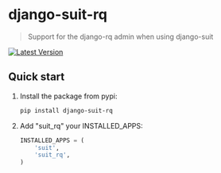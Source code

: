 # django-suit-rq

> Support for the django-rq admin when using django-suit

[![Latest Version](https://img.shields.io/pypi/v/django-suit-rq.svg?style=flat)](https://pypi.python.org/pypi/django-suit-rq/)

## Quick start

1. Install the package from pypi:

    ```bash
    pip install django-suit-rq
    ```

2. Add "suit_rq" your INSTALLED_APPS:

    ```python
    INSTALLED_APPS = (
        'suit',
        'suit_rq',
    )
    ```
